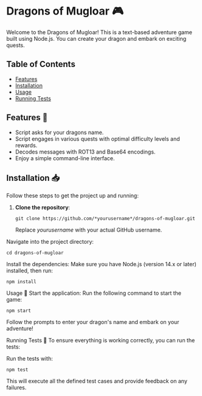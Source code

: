 # Dragons of Mugloar 🎮

Welcome to the Dragons of Mugloar! This is a text-based
adventure game built using Node.js. You can create your
dragon and embark on exciting quests.

## Table of Contents

- [Features](#features)
- [Installation](#installation)
- [Usage](#usage)
- [Running Tests](#running-tests)

## Features 🌟

- Script asks for your dragons name.
- Script engages in various quests with optimal
  difficulty levels and rewards.
- Decodes messages with ROT13 and Base64 encodings.
- Enjoy a simple command-line interface.

## Installation 📥

Follow these steps to get the project up and running:

1. **Clone the repository**:
   ```
   git clone https://github.com/*yourusername*/dragons-of-mugloar.git
   ```
   Replace *yourusername* with your actual GitHub username.

Navigate into the project directory:

```
cd dragons-of-mugloar
```

Install the dependencies:
Make sure you have Node.js
(version 14.x or later) installed, then run:

```
npm install
```

Usage 🚀
Start the application:
Run the following command to start the game:

```
npm start
```

Follow the prompts to enter your dragon's
name and embark on your adventure!

Running Tests 🧪
To ensure everything is working correctly, you can run the tests:

Run the tests with:

```
npm test
```

This will execute all the defined test cases and provide
feedback on any failures.
